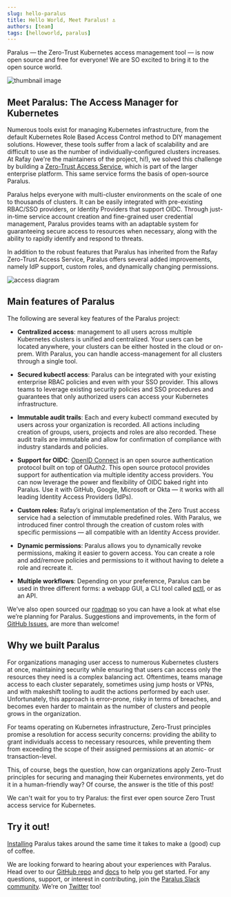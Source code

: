 ```yaml
---
slug: hello-paralus
title: Hello World, Meet Paralus! ⚓
authors: [team]
tags: [helloworld, paralus]
---
```


Paralus — the Zero-Trust Kubernetes access management tool — is now open source and free for everyone!
We are SO excited to bring it to the open source world.

![thumbnail image](./img/clapping-it-crowd.gif)

<!--truncate-->

## Meet Paralus: The Access Manager for Kubernetes

Numerous tools exist for managing Kubernetes infrastructure, from the default Kubernetes Role Based Access Control method to DIY management solutions. However, these tools suffer from a lack of scalability and are difficult to use as the number of individually-configured clusters increases. At Rafay (we're the maintainers of the project, hi!), we solved this challenge by building a [Zero-Trust Access Service](https://rafay.co/platform/zero-trust-access-service/), which is part of the larger enterprise platform. This same service forms the basis of open-source Paralus.

Paralus helps everyone with multi-cluster environments on the scale of one to thousands of clusters. It can be easily integrated with pre-existing RBAC/SSO providers, or Identity Providers that support OIDC. Through just-in-time service account creation and fine-grained user credential management, Paralus provides teams with an adaptable system for guaranteeing secure access to resources when necessary, along with the ability to rapidly identify and respond to threats.

In addition to the robust features that Paralus has inherited from the Rafay Zero-Trust Access Service, Paralus offers several added improvements, namely IdP support, custom roles, and dynamically changing permissions.

![access diagram](./img/lockup.png)

## Main features of Paralus

The following are several key features of the Paralus project:

- **Centralized access**: management to all users across multiple Kubernetes clusters is unified and centralized. Your users can be located anywhere, your clusters can be either hosted in the cloud or on-prem. With Paralus, you can handle access-management for all clusters through a single tool.

- **Secured kubectl access**: Paralus can be integrated with your existing enterprise RBAC policies and even with your SSO provider. This allows teams to leverage existing security policies and SSO procedures and guarantees that only authorized users can access your Kubernetes infrastructure.

- **Immutable audit trails**: Each and every kubectl command executed by users across your organization is recorded. All actions including creation of groups, users, projects and roles are also recorded. These audit trails are immutable and allow for confirmation of compliance with industry standards and policies.

- **Support for OIDC**: [OpenID Connect](https://openid.net/connect/) is an open source authentication protocol built on top of OAuth2. This open source protocol provides support for authentication via multiple identity access providers. You can now leverage the power and flexibility of OIDC baked right into Paralus. Use it with GitHub, Google, Microsoft or Okta — it works with all leading Identity Access Providers (IdPs).

- **Custom roles**: Rafay’s original implementation of the Zero Trust access service had a selection of immutable predefined roles. With Paralus, we introduced finer control through the creation of custom roles with specific permissions — all compatible with an Identity Access provider.

- **Dynamic permissions**: Paralus allows you to dynamically revoke permissions, making it easier to govern access. You can create a role and add/remove policies and permissions to it without having to delete a role and recreate it.

- **Multiple workflows**: Depending on your preference, Paralus can be used in three different forms: a webapp GUI, a CLI tool called [pctl](/docs/usage/cli), or as an API.

We’ve also open sourced our [roadmap](http://github.com/paralus/paralus/ROADMAP.md) so you can have a look at what else we’re planning for Paralus. Suggestions and improvements, in the form of [GitHub Issues](http://github.com/paralus/paralus/issues), are more than welcome!

## Why we built Paralus

For organizations managing user access to numerous Kubernetes clusters at once, maintaining security while ensuring that users can access only the resources they need is a complex balancing act. Oftentimes, teams manage access to each cluster separately, sometimes using jump hosts or VPNs, and with makeshift tooling to audit the actions performed by each user. Unfortunately, this approach is error-prone, risky in terms of breaches, and becomes even harder to maintain as the number of clusters and people grows in the organization.

For teams operating on Kubernetes infrastructure, Zero-Trust principles promise a resolution for access security concerns: providing the ability to grant individuals access to necessary resources, while preventing them from exceeding the scope of their assigned permissions at an atomic- or transaction-level.

This, of course, begs the question, how can organizations apply Zero-Trust principles for securing and managing their Kubernetes environments, yet do it in a human-friendly way? Of course, the answer is the title of this post!

We can't wait for you to try Paralus: the first ever open source Zero Trust access service for Kubernetes.

## Try it out!

[Installing](https://www.paralus.io/docs/installation) Paralus takes around the same time it takes to make a (good) cup of coffee.

We are looking forward to hearing about your experiences with Paralus. Head over to our [GitHub repo](http://github.com/paralus/paralus) and [docs](/docs) to help you get started. For any questions, support, or interest in contributing, join the [Paralus Slack community](https://join.slack.com/t/paralus/shared_invite/zt-1a9x6y729-ySmAq~I3tjclEG7nDoXB0A). We’re on [Twitter](https://twitter.com/paralus_) too!
